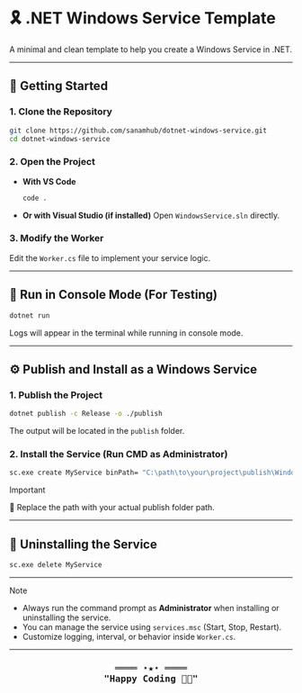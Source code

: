 # 🎗️ .NET Windows Service Template

A minimal and clean template to help you create a Windows Service in .NET.

---

## 🚀 Getting Started

### 1. Clone the Repository

```sh
git clone https://github.com/sanamhub/dotnet-windows-service.git
cd dotnet-windows-service
```

### 2. Open the Project

- **With VS Code**

  ```sh
  code .
  ```

- **Or with Visual Studio (if installed)**
  Open `WindowsService.sln` directly.

### 3. Modify the Worker

Edit the `Worker.cs` file to implement your service logic.

---

## 🧪 Run in Console Mode (For Testing)

```sh
dotnet run
```

Logs will appear in the terminal while running in console mode.

---

## ⚙️ Publish and Install as a Windows Service

### 1. Publish the Project

```sh
dotnet publish -c Release -o ./publish
```

The output will be located in the `publish` folder.

### 2. Install the Service (Run CMD as Administrator)

```sh
sc.exe create MyService binPath= "C:\path\to\your\project\publish\WindowsService.exe"
```

> [!IMPORTANT]
> 🛑 Replace the path with your actual publish folder path.

---

## 🧹 Uninstalling the Service

```sh
sc.exe delete MyService
```

---

> [!NOTE]
>
> - Always run the command prompt as **Administrator** when installing or uninstalling the service.
> - You can manage the service using `services.msc` (Start, Stop, Restart).
> - Customize logging, interval, or behavior inside `Worker.cs`.

---

<div align="center">
  <samp>
    <h3 align="center">
        ════ ⋆★⋆ ════
        <br>
        "Happy Coding 👨‍💻"
    </h3>
  </samp>
</div>
